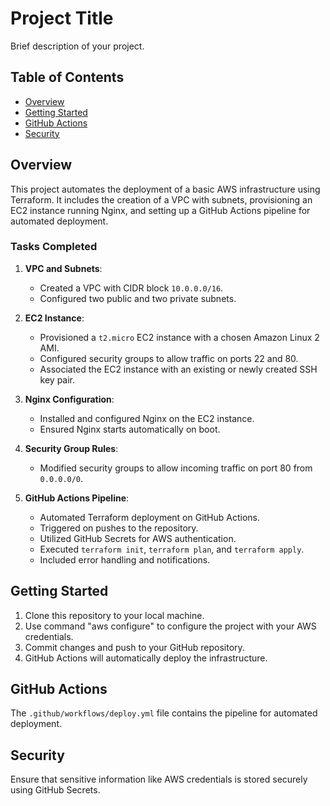 # Project Title

Brief description of your project.

## Table of Contents

- [Overview](#overview)
- [Getting Started](#getting-started)
- [GitHub Actions](#github-actions)
- [Security](#security)

## Overview

This project automates the deployment of a basic AWS infrastructure using Terraform. It includes the creation of a VPC with subnets, provisioning an EC2 instance running Nginx, and setting up a GitHub Actions pipeline for automated deployment.

### Tasks Completed

1. **VPC and Subnets**:
   - Created a VPC with CIDR block `10.0.0.0/16`.
   - Configured two public and two private subnets.

2. **EC2 Instance**:
   - Provisioned a `t2.micro` EC2 instance with a chosen Amazon Linux 2 AMI.
   - Configured security groups to allow traffic on ports 22 and 80.
   - Associated the EC2 instance with an existing or newly created SSH key pair.

3. **Nginx Configuration**:
   - Installed and configured Nginx on the EC2 instance.
   - Ensured Nginx starts automatically on boot.

4. **Security Group Rules**:
   - Modified security groups to allow incoming traffic on port 80 from `0.0.0.0/0`.

5. **GitHub Actions Pipeline**:
   - Automated Terraform deployment on GitHub Actions.
   - Triggered on pushes to the repository.
   - Utilized GitHub Secrets for AWS authentication.
   - Executed `terraform init`, `terraform plan`, and `terraform apply`.
   - Included error handling and notifications.

## Getting Started

1. Clone this repository to your local machine.
2. Use command "aws configure" to configure the project with your AWS credentials.
3. Commit changes and push to your GitHub repository.
4. GitHub Actions will automatically deploy the infrastructure.

## GitHub Actions

The `.github/workflows/deploy.yml` file contains the pipeline for automated deployment.

## Security

Ensure that sensitive information like AWS credentials is stored securely using GitHub Secrets.

